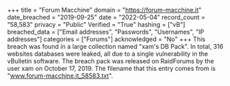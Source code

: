 +++
title = "Forum Macchine"
domain = "https://forum-macchine.it"
date_breached = "2019-09-25"
date = "2022-05-04"
record_count = "58,583"
privacy = "Public"
Verified = "True"
hashing = ["vB"]
breached_data = ["Email addresses", "Passwords", "Usernames", "IP addresses"]
categories = ["Forums"]
acknowledged = "No"
+++
This breach was found in a large collection named "xam's DB Pack". In total, 316 websites databases were leaked, all due to a single vulnerability in the vBulletin software. The breach pack was released on RaidForums by the user xam on October 17, 2019. The filename that this entry comes from is "www.forum-macchine.it_58583.txt".
